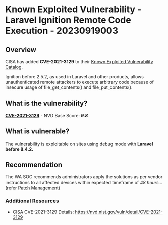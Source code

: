 # Known Exploited Vulnerability - Laravel Ignition Remote Code Execution - 20230919003

## Overview

CISA has added **CVE-2021-3129** to their [Known Exploited Vulnerability Catalog](https://www.cisa.gov/known-exploited-vulnerabilities-catalog).

Ignition before 2.5.2, as used in Laravel and other products, allows unauthenticated remote attackers to execute arbitrary code because of insecure usage of file_get_contents() and file_put_contents().

## What is the vulnerability?

[**CVE-2021-3129**](https://www.cve.org/CVERecord?id=CVE-2021-3129) - NVD Base Score: ***9.8***

## What is vulnerable?

The vulnerability is exploitable on sites using debug mode with **Laravel before 8.4.2.**

## Recommendation

The WA SOC recommends administrators apply the solutions as per vendor instructions to all affected devices within expected timeframe of *48 hours...* (refer [Patch Management](../guidelines/patch-management.md))

### Additional Resources

- CISA CVE-2021-3129 Details: <https://nvd.nist.gov/vuln/detail/CVE-2021-3129>